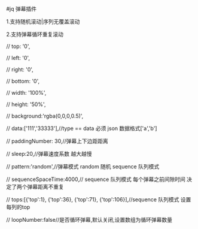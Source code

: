 #jq 弹幕插件

1.支持随机滚动|序列无覆盖滚动

2.支持弹幕循环重复滚动

//        top: '0',

//        left: '0',

//        right: '0',

//        bottom: '0',

//        width: '100%',

//        height: '50%',

//        background:'rgba(0,0,0,0.5)',

//        data:['111','33333'],//type == data  必须 json 数据格式['a','b']

//        paddingNumber: 30,//弹幕上下边距距离

//        sleep:20,//弹幕速度系数 越大越慢

//        pattern:'random',//弹幕模式 random 随机 sequence 队列模式

//        sequenceSpaceTime:4000,// sequence 队列模式 每个弹幕之前间隙时间 决定了两个弹幕距离不重复

//        tops:[{'top':1}, {'top':36}, {'top':71}, {'top':106}],//sequence 队列模式  设置 每列的top

//        loopNumber:false//是否循环弹幕,默认关闭,设置数组为循环弹幕数量
